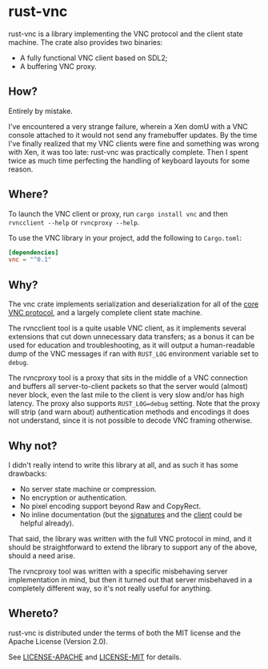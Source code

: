 rust-vnc
========

rust-vnc is a library implementing the VNC protocol and the client
state machine. The crate also provides two binaries:

  * A fully functional VNC client based on SDL2;
  * A buffering VNC proxy.

How?
----

Entirely by mistake.

I've encountered a very strange failure, wherein a Xen domU with a VNC console
attached to it would not send any framebuffer updates. By the time I've
finally realized that my VNC clients were fine and something was wrong with
Xen, it was too late: rust-vnc was practically complete. Then I spent twice
as much time perfecting the handling of keyboard layouts for some reason.

Where?
------

To launch the VNC client or proxy, run `cargo install vnc` and then
`rvncclient --help` or `rvncproxy --help`.

To use the VNC library in your project, add the following to `Cargo.toml`:

```toml
[dependencies]
vnc = "^0.1"
```

Why?
----

The vnc crate implements serialization and deserialization for all of
the [core VNC protocol][vnc], and a largely complete client state machine.

The rvncclient tool is a quite usable VNC client, as it implements
several extensions that cut down unnecessary data transfers; as a bonus
it can be used for education and troubleshooting, as it will output
a human-readable dump of the VNC messages if ran with `RUST_LOG` environment
variable set to `debug`.

The rvncproxy tool is a proxy that sits in the middle of a VNC connection
and buffers all server-to-client packets so that the server would (almost)
never block, even the last mile to the client is very slow and/or
has high latency. The proxy also supports `RUST_LOG=debug` setting.
Note that the proxy will strip (and warn about) authentication methods and
encodings it does not understand, since it is not possible to decode
VNC framing otherwise.

[vnc]: https://www.realvnc.com/docs/rfbproto.pdf

Why not?
--------

I didn't really intend to write this library at all, and as such it has
some drawbacks:

  * No server state machine or compression.
  * No encryption or authentication.
  * No pixel encoding support beyond Raw and CopyRect.
  * No inline documentation (but the [signatures][doc] and the [client][]
    could be helpful already).

That said, the library was written with the full VNC protocol in mind,
and it should be straightforward to extend the library to support
any of the above, should a need arise.

The rvncproxy tool was written with a specific misbehaving server
implementation in mind, but then it turned out that server misbehaved
in a completely different way, so it's not really useful for anything.

[doc]: https://whitequark.github.io/rust-vnc/vnc/
[client]: src/bin/rvncclient.rs

Whereto?
--------

rust-vnc is distributed under the terms of both the MIT license
and the Apache License (Version 2.0).

See [LICENSE-APACHE](LICENSE-APACHE) and [LICENSE-MIT](LICENSE-MIT)
for details.
